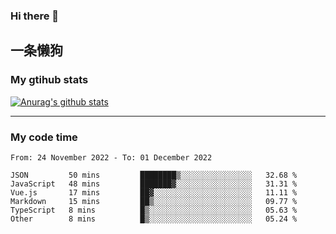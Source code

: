 ### Hi there 👋

## 一条懒狗
<!--
**kiss-me-quickly/kiss-me-quickly** is a ✨ _special_ ✨ repository because its `README.md` (this file) appears on your GitHub profile.

Here are some ideas to get you started:

- 🔭 I’m currently working on ...
- 🌱 I’m currently learning ...
- 👯 I’m looking to collaborate on ...
- 🤔 I’m looking for help with ...
- 💬 Ask me about ...
- 📫 How to reach me: ...
- 😄 Pronouns: ...
- ⚡ Fun fact: ...
-->


### My gtihub stats

[![Anurag's github stats](https://github-readme-stats.vercel.app/api?username=kiss-me-quickly)](https://github.com/anuraghazra/github-readme-stats)

***

### My code time

<!--START_SECTION:waka-->

```text
From: 24 November 2022 - To: 01 December 2022

JSON         50 mins         ████████▒░░░░░░░░░░░░░░░░   32.68 %
JavaScript   48 mins         ███████▓░░░░░░░░░░░░░░░░░   31.31 %
Vue.js       17 mins         ██▓░░░░░░░░░░░░░░░░░░░░░░   11.11 %
Markdown     15 mins         ██▒░░░░░░░░░░░░░░░░░░░░░░   09.77 %
TypeScript   8 mins          █▒░░░░░░░░░░░░░░░░░░░░░░░   05.63 %
Other        8 mins          █▒░░░░░░░░░░░░░░░░░░░░░░░   05.24 %
```

<!--END_SECTION:waka-->
